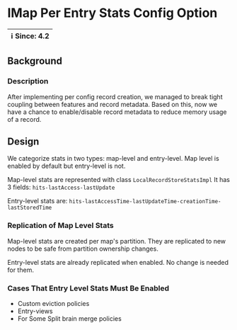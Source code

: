 # IMap Per Entry Stats Config Option 

|ℹ️ Since: 4.2|
|-------------|

## Background

### Description

After implementing per config record creation, we managed to
break tight coupling between features and record metadata.
Based on this, now we have a chance to enable/disable
record metadata to reduce memory usage of a record.

## Design

We categorize stats in two types: map-level and entry-level.
Map level is enabled by default but entry-level is not.

Map-level stats are represented with class `LocalRecordStoreStatsImpl`
It has 3 fields: `hits-lastAccess-lastUpdate`

Entry-level stats are: `hits-lastAccessTime-lastUpdateTime-creationTime-lastStoredTime`
 
### Replication of Map Level Stats
Map-level stats are created per map's partition. They are
replicated to new nodes to be safe from partition ownership changes.

Entry-level stats are already replicated
when enabled. No change is needed for them.

### Cases That Entry Level Stats Must Be Enabled
- Custom eviction policies 
- Entry-views
- For Some Split brain merge policies


 
 
 



